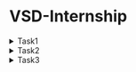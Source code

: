 # VSD-Internship

<details>
  <summary>Task1</summary>

```
cd
```

```

leafpad sum1ton.c
```

```
gcc sum1ton.c
```

```
ls -ltr
```

```
./a.out
```




![Screenshot 2024-11-22 201754](https://github.com/user-attachments/assets/224cad40-c7fb-40df-aee4-d17bc776d46b)


![Screenshot 2024-11-23 223821](https://github.com/user-attachments/assets/d6869ce0-8842-4633-aca5-47b1c9f01600)


```
cat sum1ton.c
```



![Screenshot 2024-11-26 155243](https://github.com/user-attachments/assets/2b2e6120-1ec6-42ea-966d-728c444cda2a)

```
riscv64-unknown-elf-gcc -O1 mabi=lp64 -march=rv64i -osum1ton.c sum1ton.c
```

![Screenshot 2024-11-26 154713](https://github.com/user-attachments/assets/e621cdf4-0a80-4e5d-a9fe-f14c7a49dd5a)


![Screenshot 2024-11-26 155157](https://github.com/user-attachments/assets/ce03a69e-5bbc-48ba-8a9c-0c8cebba9ac1)
</details>

<details>
 <summary>Task2</summary>

```
riscv64-unknown-elf-gcc -O1 mabi=lp64 -march=rv64i -osum1ton.c sum1ton.c
```

```
gcc sum1ton.c
```

```
./a.out
```

```
riscv64-unknown-elf-gcc -O1 mabi=lp64 -march=rv64i -osum1ton.c sum1ton.c
```

```
spike pk sum1ton.o
```

 ![Screenshot 2024-11-26 163523](https://github.com/user-attachments/assets/9b1b99c2-67ea-481f-893a-ffc941de284e)
 ![Screenshot 2024-11-26 163847](https://github.com/user-attachments/assets/bf677c63-bd2a-4fa8-9c92-fba81dc1e314)
![Screenshot 2024-11-28 002509](https://github.com/user-attachments/assets/10583888-cbdb-41ba-8453-182ffc0c8f81)
![Screenshot 2024-11-28 004621](https://github.com/user-attachments/assets/b89cc490-ef27-42dd-82eb-94a115eb8a92)

```
riscv64-unknown-elf-gcc -O1 mabi=lp64 -march=rv64i -osum1ton.c sum1ton.c
```

```
ls -ltr simplecalc.o
```

```
spike pk simplecalc.o
```

![Screenshot 2024-11-28 005212](https://github.com/user-attachments/assets/3ac04ab4-e2ee-4d58-8e6a-ed56fe0cdffa)
</details>
<details>
  <summary>Task3</summary>

RISC-V RV32 refers to a 32-bit RISC-V instruction set architecture (ISA) implementation. It is an open, royalty-free ISA designed to be simple, efficient, and scalable for various applications. The RISC-V RV32 instruction set has 6 main instruction types, based on their encoding format. These types are determined by how operands and immediate values are encoded in the instruction.
The six instruction types are:
1. R-Type (Register Type)
2. I-Type (Immediate Type)
3. S-Type (Store Type)
4. U-Type (Branch Type)
5. B-Type (Upper Immediate Type)
6. J-Type (Jump Type)
   
RISC-V Instruction Sets

<img width="772" alt="3808 1535301636" src="https://github.com/user-attachments/assets/f85cfaf6-348d-4571-83c3-7078501960c8">

1. R-Type:
The R-type instruction format in RISC-V is designed to perform register-to-register operations. Each field has a specific role, contributing to the functionality and flexibility of the instruction. Here's a detailed breakdown of each field:


  1. Opcode (7 bits)
Identifies the broad category of the instruction (e.g., arithmetic, logical, shift). The opcode determines the type of operation and the instruction format (e.g., R-type, I-type, S-type).

Placement: Bits [6:0].

Examples: 0110011: R-type operations (add, sub, and, or, etc.).

  2. rd (Destination Register, 5 bits)
Specify the register where the result of the operation will be stored.

Placement: Bits [11:7].

The register index ranges from 0 to 31, corresponding to the 32 general-purpose registers in RISC-V (e.g., x0 to x31).
Writing to x0 is effectively a NOP (writes are ignored since x0 is hardwired to 0).

Example: If rd = 01010, it means the result is stored in register x10.

  3. rd (Destination Register, 5 bits)
Specifies the specific operation to be performed within the instruction category defined by opcode.

Placement: Bits [14:12].
funct3 works in combination with funct7 to differentiate between similar operations.
Common values:
000: Add or subtract (depending on funct7).
111: AND operation.
110: OR operation.

Examples:
For an ADD instruction: funct3 = 000.
For an AND instruction: funct3 = 111.

  4. rs1 (Source Register 1, 5 bits)
Specifies the first source register containing one of the operands.

Placement: Bits [19:15].

The register index ranges from 0 to 31, like rd. It holds the value used in computation or logical operation.

Example: If rs1 = 00001, it means the first operand is in register x1.

  5. rs2 (Source Register 2, 5 bits)
Specifies the second source register containing the second operand.

Placement: Bits [24:20].

Like rs1, the register index ranges from 0 to 31. It provides the second value used in computations.

Example: If rs2 = 00010, it means the second operand is in register x2.

  6. funct7 (Function Code, 7 bits)
Provides additional specificity to distinguish between operations that share the same opcode and funct3.

Placement: Bits [31:25].

This field is essential for certain instructions with similar opcode and funct3 but different behaviors.
Common values:
0000000: Standard operation (e.g., add).
0100000: Alternative operation (e.g., sub).

Examples:
For ADD: funct7 = 0000000.
For SUB: funct7 = 0100000.

</details>






  


 



      







